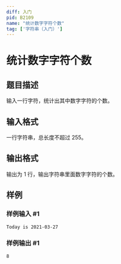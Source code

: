 ```yaml
---
diff: 入门
pid: B2109
name: "统计数字字符个数"
tag: ['字符串（入门）']
---
```

# 统计数字字符个数
## 题目描述

输入一行字符，统计出其中数字字符的个数。
## 输入格式

一行字符串，总长度不超过 $255$。
## 输出格式

输出为 $1$ 行，输出字符串里面数字字符的个数。
## 样例

### 样例输入 #1
```
Today is 2021-03-27
```
### 样例输出 #1
```
8
```
